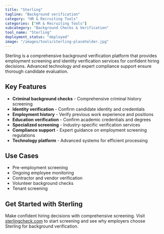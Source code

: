 ```yaml
---
title: "Sterling"
tagline: "Background verification"
category: "HR & Recruiting Tools"
categories: ["HR & Recruiting Tools"]
subcategory: "Background Checks & Verification"
tool_name: "Sterling"
deployment_status: "deployed"
image: "/images/tools/sterling-placeholder.jpg"
---
```

Sterling is a comprehensive background verification platform that provides employment screening and identity verification services for confident hiring decisions. Advanced technology and expert compliance support ensure thorough candidate evaluation.

## Key Features

- **Criminal background checks** - Comprehensive criminal history screening
- **Identity verification** - Confirm candidate identity and credentials
- **Employment history** - Verify previous work experience and positions
- **Education verification** - Confirm academic credentials and degrees
- **Specialized screening** - Industry-specific verification services
- **Compliance support** - Expert guidance on employment screening regulations
- **Technology platform** - Advanced systems for efficient processing

## Use Cases

- Pre-employment screening
- Ongoing employee monitoring
- Contractor and vendor verification
- Volunteer background checks
- Tenant screening

## Get Started with Sterling

Make confident hiring decisions with comprehensive screening. Visit [sterlingcheck.com](https://www.sterlingcheck.com) to start screening and see why employers choose Sterling for background verification.

